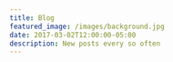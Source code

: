 ```yaml
---
title: Blog
featured_image: /images/background.jpg
date: 2017-03-02T12:00:00-05:00
description: New posts every so often
---
```

